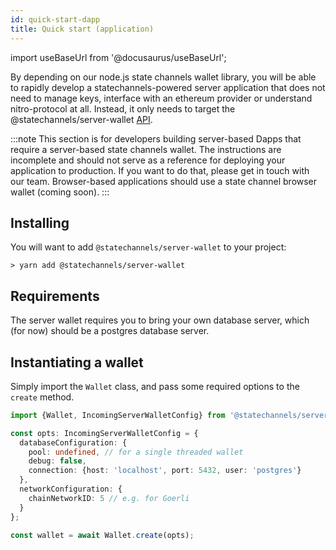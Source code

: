 ```yaml
---
id: quick-start-dapp
title: Quick start (application)
---
```


import useBaseUrl from '@docusaurus/useBaseUrl';

By depending on our node.js state channels wallet library, you will be able to rapidly develop a statechannels-powered server application that does not need to manage keys, interface with an ethereum provider or understand nitro-protocol at all. Instead, it only needs to target the @statechannels/server-wallet [API](/typescript-api/server-wallet).

:::note
This section is for developers building server-based Dapps that require a server-based state channels wallet. The instructions are incomplete and should not serve as a reference for deploying your application to production. If you want to do that, please get in touch with our team.
Browser-based applications should use a state channel browser wallet (coming soon).
:::

## Installing

You will want to add `@statechannels/server-wallet` to your project:

```console
> yarn add @statechannels/server-wallet
```

## Requirements

The server wallet requires you to bring your own database server, which (for now) should be a postgres database server.

## Instantiating a wallet

Simply import the `Wallet` class, and pass some required options to the `create` method.

```ts
import {Wallet, IncomingServerWalletConfig} from '@statechannels/server-wallet';

const opts: IncomingServerWalletConfig = {
  databaseConfiguration: {
    pool: undefined, // for a single threaded wallet
    debug: false,
    connection: {host: 'localhost', port: 5432, user: 'postgres'}
  },
  networkConfiguration: {
    chainNetworkID: 5 // e.g. for Goerli
  }
};

const wallet = await Wallet.create(opts);
```
